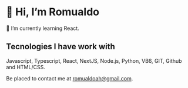 # 👋 Hi, I’m Romualdo

🌱 I’m currently learning React.

## Tecnologies I have work with

 Javascript, Typescript, React, NextJS, Node.js, Python, VB6, GIT, Github and HTML/CSS.

Be placed to contact me at romualdoah@gmail.com.
